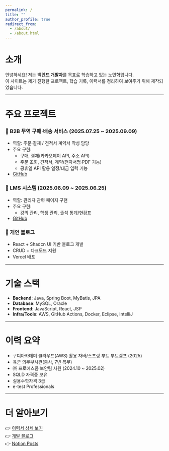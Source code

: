 ```yaml
---
permalink: /
title: ""
author_profile: true
redirect_from: 
  - /about/
  - /about.html
---
```


# 소개
안녕하세요!
저는 **백엔드 개발자**를 목표로 학습하고 있는 노민혁입니다.  
이 사이트는 제가 진행한 프로젝트, 학습 기록, 이력서를 정리하여 보여주기 위해 제작되었습니다.

---

# 주요 프로젝트
### 📌 B2B 무역 구매·배송 서비스 (2025.07.25 ~ 2025.09.09)
- 역할: 주문·결제 / 견적서 계약서 작성 담당
- 주요 구현:
  - 구매, 결제(카카오페이 API, 주소 API)  
  - 주문 조회, 견적서, 계약(전자서명·PDF 기능)  
  - 공휴일 API 활용 일정/대금 입력 기능
- <a href="https://github.com/freestyle-y/final_project_b2b.git">GitHub</a>

### 📌 LMS 시스템 (2025.06.09 ~ 2025.06.25)
- 역할: 관리자 관련 페이지 구현  
- 주요 구현:
  - 강의 관리, 학생 관리, 출석 통계/현황표  
- <a href="https://github.com/semi-lms/lms.git">GitHub</a>

### 📌 개인 블로그
- React + Shadcn UI 기반 블로그 개발  
- CRUD + 다크모드 지원  
- Vercel 배포

---

# 기술 스택
- **Backend**: Java, Spring Boot, MyBatis, JPA  
- **Database**: MySQL, Oracle  
- **Frontend**: JavaScript, React, JSP  
- **Infra/Tools**: AWS, GitHub Actions, Docker, Eclipse, IntelliJ  

---

# 이력 요약
- 구디아카데미 클라우드(AWS) 활용 자바/스프링 부트 부트캠프 (2025)  
- 육군 의무부사관(중사, 7년 복무)  
- ㈜ 프로에스콤 보안팀 사원 (2024.10 ~ 2025.02)  
- SQLD 자격증 보유 
- 실용수학자격 3급
- e-test Professionals
---

# 더 알아보기
👉 [이력서 상세 보기](/cv/)  
👉 [개발 블로그](/blog/)  
👉 [Notion Posts](https://www.notion.so/Dev-Docs-2534f8a9065c8043b6baf42fd9f45e69?source=copy_link)
